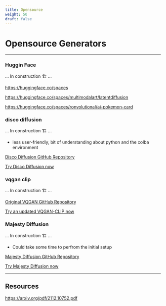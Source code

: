 ```yaml
---
title: Opensource
weight: 50
draft: false
---
```


# Opensource Generators

---

### Huggin Face

... In construction 🏗️ ...

https://huggingface.co/spaces

https://huggingface.co/spaces/multimodalart/latentdiffusion

https://huggingface.co/spaces/ronvolutional/ai-pokemon-card

### disco diffusion

... In construction 🏗️ ...

- less user-friendly, bit of understanding about python and the colba environment

[Disco Diffusion GitHub Repository](https://github.com/alembics/disco-diffusion)

[Try Disco Diffusion now](https://colab.research.google.com/github/alembics/disco-diffusion/blob/main/Disco_Diffusion.ipynb)

### vqgan clip

... In construction 🏗️ ...

[Original VQGAN GitHub Repository](https://github.com/nerdyrodent/VQGAN-CLIP)

[Try an updated VQGAN-CLIP now](<https://colab.research.google.com/github/justinjohn0306/VQGAN-CLIP/blob/main/VQGAN%2BCLIP(Updated).ipynb>)

### Majesty Diffusion

... In construction 🏗️ ...

- Could take some time to perfrom the initial setup

[Majesty Diffusion GitHub Repository](https://github.com/multimodalart/majesty-diffusion)

[Try Majesty Diffusion now](https://colab.research.google.com/github/multimodalart/MajestyDiffusion/blob/main/latent.ipynb)

---

## Resources

https://arxiv.org/pdf/2112.10752.pdf
